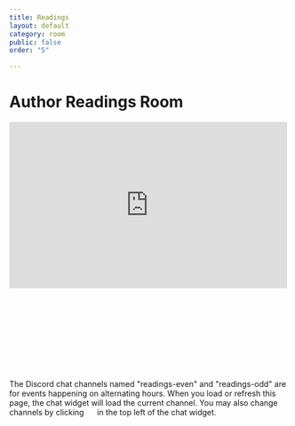 ```yaml
---
title: Readings
layout: default
category: room
public: false
order: "5"

---
```

# Author Readings Room

<iframe src="https://player.twitch.tv/?channel=columbus2020nasfic&parent=columbus2020nasfic.org; lax" height="300" width="500" frameborder="0" scrolling="no" allowfullscreen="true" class="nasfic-video"> </iframe>

<iframe frameborder="0" class="nasfic-chat">
</iframe>

The Discord chat channels named "readings-even" and "readings-odd" are for
events happening on alternating hours. When you load or refresh this page, the
chat widget will load the current channel. You may also change channels by clicking
<span class="hamburger-menu-image">    </span>
in the top left of the chat widget.

<script src="https://unpkg.com/dayjs@1.8.21/dayjs.min.js"></script>
<script>
const even = "743859917340803102";
const odd = "743859953445372021";
{% include room_scripts.js %}
</script>